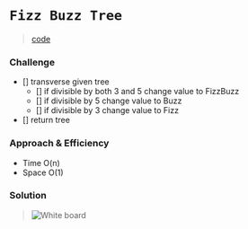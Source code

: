 # `Fizz Buzz Tree`
> [code](fizz-buzz-tree.test.js)
### Challenge
- [] transverse given tree
    - [] if divisible by both 3 and 5 change value to FizzBuzz
    - [] if divisible by 5 change value to Buzz
    - [] if divisible by 3 change value to Fizz
- [] return tree

### Approach & Efficiency
- Time O(n)
- Space O(1)

### Solution
> ![White board](../../whiteboards/fizz-buzz-tree.png)